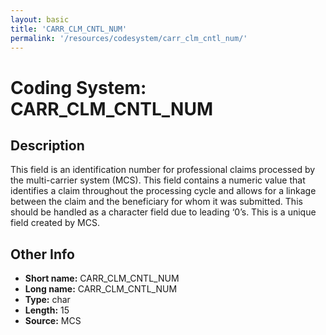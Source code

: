 ```yaml
---
layout: basic
title: 'CARR_CLM_CNTL_NUM'
permalink: '/resources/codesystem/carr_clm_cntl_num/'
---
```

# Coding System: CARR_CLM_CNTL_NUM

## Description
This field is an identification number for professional claims processed by the multi-carrier system (MCS). This field contains a numeric value that identifies a claim throughout the processing cycle and allows for a linkage between the claim and the beneficiary for whom it was submitted. This should be handled as a character field due to leading ‘0’s. This is a unique field created by MCS.

## Other Info
- **Short name:** CARR_CLM_CNTL_NUM
- **Long name:** CARR_CLM_CNTL_NUM
- **Type:** char
- **Length:** 15
- **Source:** MCS